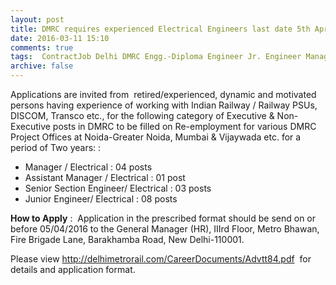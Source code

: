 ```yaml
---
layout: post
title: DMRC requires experienced Electrical Engineers last date 5th April-2016   
date: 2016-03-11 15:10
comments: true
tags:  ContractJob Delhi DMRC Engg.-Diploma Engineer Jr. Engineer Manager Metro Rail Project 
archive: false
---
```

Applications are invited from  retired/experienced, dynamic and motivated persons having experience of working with Indian Railway / Railway PSUs, DISCOM, Transco etc., for the following category of Executive & Non-Executive posts in DMRC to be filled on Re-employment for various DMRC Project Offices at Noida-Greater Noida, Mumbai & Vijaywada etc. for a period of Two years: :

- Manager / Electrical : 04 posts 
- Assistant Manager / Electrical : 01 post
- Senior Section Engineer/ Electrical : 03 posts
- Junior Engineer/ Electrical : 08 posts 

**How to Apply** :  Application in the prescribed format should be send on or before 05/04/2016 to the General Manager (HR), IIIrd Floor, Metro Bhawan, Fire Brigade Lane, Barakhamba Road, New Delhi-110001.

Please view <http://delhimetrorail.com/CareerDocuments/Advtt84.pdf>  for details and application format.
